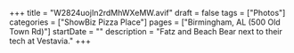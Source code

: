 +++
title = "W2824uojIn2rdMhWXeMW.avif"
draft = false
tags = ["Photos"]
categories = ["ShowBiz Pizza Place"]
pages = ["Birmingham, AL (500 Old Town Rd)"]
startDate = ""
description = "Fatz and Beach Bear next to their tech at Vestavia."
+++
